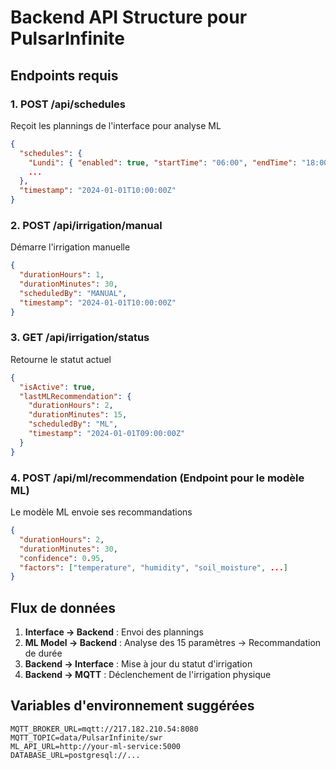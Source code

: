 
# Backend API Structure pour PulsarInfinite

## Endpoints requis

### 1. POST /api/schedules
Reçoit les plannings de l'interface pour analyse ML
```json
{
  "schedules": {
    "Lundi": { "enabled": true, "startTime": "06:00", "endTime": "18:00" },
    ...
  },
  "timestamp": "2024-01-01T10:00:00Z"
}
```

### 2. POST /api/irrigation/manual
Démarre l'irrigation manuelle
```json
{
  "durationHours": 1,
  "durationMinutes": 30,
  "scheduledBy": "MANUAL",
  "timestamp": "2024-01-01T10:00:00Z"
}
```

### 3. GET /api/irrigation/status
Retourne le statut actuel
```json
{
  "isActive": true,
  "lastMLRecommendation": {
    "durationHours": 2,
    "durationMinutes": 15,
    "scheduledBy": "ML",
    "timestamp": "2024-01-01T09:00:00Z"
  }
}
```

### 4. POST /api/ml/recommendation (Endpoint pour le modèle ML)
Le modèle ML envoie ses recommandations
```json
{
  "durationHours": 2,
  "durationMinutes": 30,
  "confidence": 0.95,
  "factors": ["temperature", "humidity", "soil_moisture", ...]
}
```

## Flux de données

1. **Interface → Backend** : Envoi des plannings
2. **ML Model → Backend** : Analyse des 15 paramètres → Recommandation de durée
3. **Backend → Interface** : Mise à jour du statut d'irrigation
4. **Backend → MQTT** : Déclenchement de l'irrigation physique

## Variables d'environnement suggérées

```env
MQTT_BROKER_URL=mqtt://217.182.210.54:8080
MQTT_TOPIC=data/PulsarInfinite/swr
ML_API_URL=http://your-ml-service:5000
DATABASE_URL=postgresql://...
```
